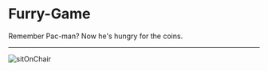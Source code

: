 # Furry-Game
Remember Pac-man? Now he's hungry for the coins.

-----------------------------------------------
<img alt="sitOnChair" src="images/Furry_preview.jpg">
